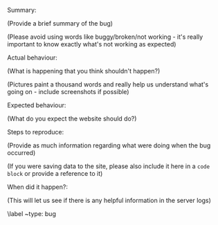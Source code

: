 Summary:

(Provide a brief summary of the bug)

(Please avoid using words like buggy/broken/not working - it's really important to know exactly what's not working as expected)

Actual behaviour:

(What is happening that you think shouldn't happen?)

(Pictures paint a thousand words and really help us understand what's going on - include screenshots if possible)

Expected behaviour:

(What do you expect the website should do?)

Steps to reproduce:

(Provide as much information regarding what were doing when the bug occurred)

(If you were saving data to the site, please also include it here in a ```code block``` or provide a reference to it)

When did it happen?:

(This will let us see if there is any helpful information in the server logs)

\label ~type: bug